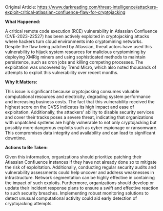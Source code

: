 Original Article: https://www.darkreading.com/threat-intelligence/attackers-exploit-critical-atlassian-confluence-flaw-for-cryptojacking

**What Happened:**

A critical remote code execution (RCE) vulnerability in Atlassian Confluence (CVE-2023-22527) has been actively exploited in cryptojacking attacks where hackers turn cloud environments into cryptomining networks. Despite the flaw being patched by Atlassian, threat actors have used this vulnerability to hijack system resources for malicious cryptomining by deploying XMRig miners and using sophisticated methods to maintain persistence, such as cron jobs and killing competing processes. The exploitation was uncovered by Trend Micro, which also noted thousands of attempts to exploit this vulnerability over recent months.

**Why It Matters:**

This issue is significant because cryptojacking consumes valuable computational resources and electricity, degrading system performance and increasing business costs. The fact that this vulnerability received the highest score on the CVSS indicates its high impact and ease of exploitation. Additionally, the attackers' ability to disable security services and cover their tracks poses a severe threat, indicating that organizations with unpatched systems are highly vulnerable to not only cryptojacking but possibly more dangerous exploits such as cyber espionage or ransomware. This compromises data integrity and availability and can lead to significant downtime.

**Actions to Be Taken:**

Given this information, organizations should prioritize patching their Atlassian Confluence instances if they have not already done so to mitigate the risk of exploitation. Additionally, conducting regular security audits and vulnerability assessments could help uncover and address weaknesses in infrastructure. Network segmentation can be highly effective in containing the impact of such exploits. Furthermore, organizations should develop or update their incident response plans to ensure a swift and effective reaction to such security breaches. Implementing robust monitoring solutions to detect unusual computational activity could aid early detection of cryptojacking attempts.